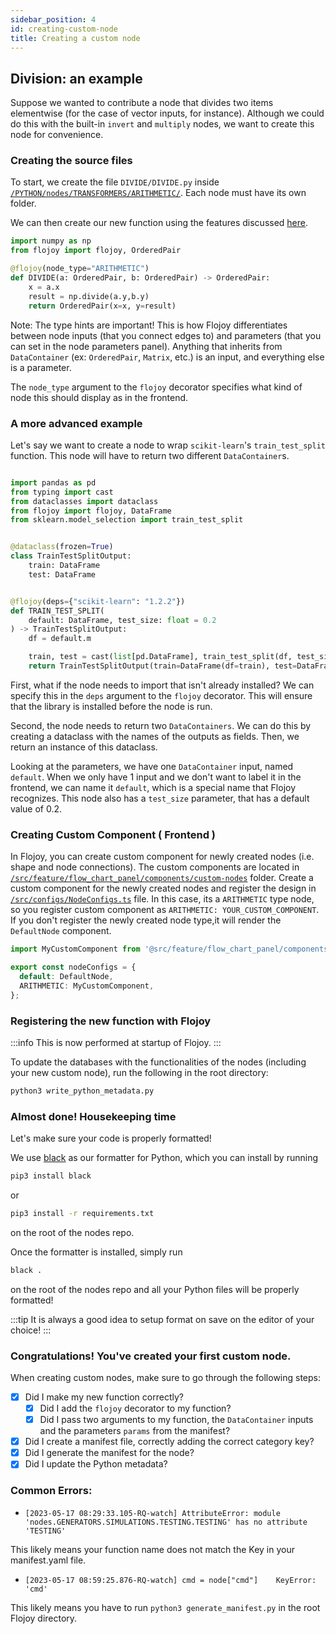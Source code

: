 ```yaml
---
sidebar_position: 4
id: creating-custom-node
title: Creating a custom node
---
```


## Division: an example

Suppose we wanted to contribute a node that divides two items elementwise (for the case of vector inputs, for instance). Although we could do this with the built-in `invert` and `multiply` nodes, we want to create this node for convenience.

### Creating the source files

To start, we create the file `DIVIDE/DIVIDE.py` inside [`/PYTHON/nodes/TRANSFORMERS/ARITHMETIC/`](https://github.com/flojoy-io/nodes/tree/main/TRANSFORMERS/ARITHMETIC). Each node must have its own folder.

We can then create our new function using the features discussed [here](../data-container).

```python {title='DIVIDE.py'}
import numpy as np
from flojoy import flojoy, OrderedPair

@flojoy(node_type="ARITHMETIC")
def DIVIDE(a: OrderedPair, b: OrderedPair) -> OrderedPair:
    x = a.x
    result = np.divide(a.y,b.y)
    return OrderedPair(x=x, y=result)
```

Note: The type hints are important! This is how Flojoy differentiates between node inputs (that you connect edges to) and parameters (that you can set in the node parameters panel). Anything that inherits from `DataContainer` (ex: `OrderedPair`, `Matrix`, etc.) is an input, and everything else is a parameter.

The `node_type` argument to the `flojoy` decorator specifies what kind of node this should display as in the frontend.

### A more advanced example

Let's say we want to create a node to wrap `scikit-learn`'s `train_test_split` function. This node will have to return two different `DataContainer`s.

```python {title="TRAIN_TEST_SPLIT.py"}

import pandas as pd
from typing import cast
from dataclasses import dataclass
from flojoy import flojoy, DataFrame
from sklearn.model_selection import train_test_split


@dataclass(frozen=True)
class TrainTestSplitOutput:
    train: DataFrame
    test: DataFrame


@flojoy(deps={"scikit-learn": "1.2.2"})
def TRAIN_TEST_SPLIT(
    default: DataFrame, test_size: float = 0.2
) -> TrainTestSplitOutput:
    df = default.m

    train, test = cast(list[pd.DataFrame], train_test_split(df, test_size))
    return TrainTestSplitOutput(train=DataFrame(df=train), test=DataFrame(df=test))
```

First, what if the node needs to import that isn't already installed? We can specify this in the `deps` argument to the `flojoy` decorator. This will ensure that the library is installed before the node is run.

Second, the node needs to return two `DataContainers`. We can do this by creating a dataclass with the names of the outputs as fields. Then, we return an instance of this dataclass.

Looking at the parameters, we have one `DataContainer` input, named `default`. When we only have 1 input and we don't want to label it in the frontend, we can name it `default`, which is a special name that Flojoy recognizes. This node also has a `test_size` parameter, that has a default value of 0.2.

### Creating Custom Component ( Frontend )

In Flojoy, you can create custom component for newly created nodes (i.e. shape and node connections). The custom components are located in [`/src/feature/flow_chart_panel/components/custom-nodes`](https://github.com/flojoy-io/studio/tree/main/src/feature/flow_chart_panel/components/custom-nodes) folder. Create a custom component for the newly created nodes and register the design in [`/src/configs/NodeConfigs.ts`](https://github.com/flojoy-io/studio/blob/main/src/configs/NodeConfigs.ts) file. In this case, its a `ARITHMETIC` type node, so you register custom component as `ARITHMETIC: YOUR_CUSTOM_COMPONENT`.
If you don't register the newly created node type,it will render the `DefaultNode` component.

```typescript {title='NodeConfigs.ts'}
import MyCustomComponent from '@src/feature/flow_chart_panel/components/custom-nodes/YOUR_CUSTOM_COMPONENT';

export const nodeConfigs = {
  default: DefaultNode,
  ARITHMETIC: MyCustomComponent,
};
```

### Registering the new function with Flojoy

:::info
This is now performed at startup of Flojoy.
:::

To update the databases with the functionalities of the nodes (including your new custom node), run the following in the root directory:

```bash
python3 write_python_metadata.py
```

### Almost done! Housekeeping time

Let's make sure your code is properly formatted!

We use [black](https://github.com/psf/black) as our formatter for Python, which you can install by running

```bash
pip3 install black
```

or

```bash
pip3 install -r requirements.txt
```

on the root of the nodes repo.

Once the formatter is installed, simply run

```bash
black .
```

on the root of the nodes repo and all your Python files will be properly formatted!

:::tip
It is always a good idea to setup format on save on the editor of your choice!
:::

### Congratulations! You've created your first custom node.

When creating custom nodes, make sure to go through the following steps:

- [x] Did I make my new function correctly?
  - [x] Did I add the `flojoy` decorator to my function?
  - [x] Did I pass two arguments to my function, the `DataContainer` inputs and the parameters `params` from the manifest?
- [x] Did I create a manifest file, correctly adding the correct category key?
- [x] Did I generate the manifest for the node?
- [x] Did I update the Python metadata?

### Common Errors:

- `[2023-05-17 08:29:33.105-RQ-watch] AttributeError: module 'nodes.GENERATORS.SIMULATIONS.TESTING.TESTING' has no attribute 'TESTING'`

This likely means your function name does not match the Key in your manifest.yaml file.

- `[2023-05-17 08:59:25.876-RQ-watch] cmd = node["cmd"]    KeyError: 'cmd'`

This likely means you have to run `python3 generate_manifest.py` in the root Flojoy directory.
